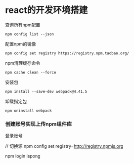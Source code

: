 # react的开发环境搭建

查询所有npm配置 
```shell script
npm config list --json 
```

配置npm的镜像
```shell script
npm config set registry https://registry.npm.taobao.org/
```

npm清理缓存命令
```shell script
npm cache clean --force
```

安装包
```shell script
npm install --save-dev webpack@4.41.5
```

卸载指定包
```shell script
npm uninstall webpack
```

### 创建账号实现上传npm组件库
登录账号

// 切换源
npm config set registry=http://registry.npmjs.org

npm login
ispong

